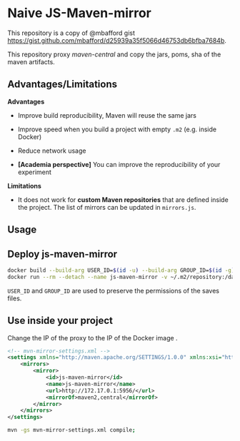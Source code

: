 # Naive JS-Maven-mirror

This repository is a copy of @mbafford gist https://gist.github.com/mbafford/d25939a35f5066d46753db6bfba7684b.

This repository proxy *maven-central* and copy the jars, poms, sha of the maven artifacts. 

## Advantages/Limitations

**Advantages**
- Improve build reproducibility, Maven will reuse the same jars
- Improve speed when you build a project with empty `.m2` (e.g. inside Docker)
- Reduce network usage

- **[Academia perspective]** You can improve the reproducibility of your experiment

**Limitations**

- It does not work for **custom Maven repositories** that are defined inside the project. The list of mirrors can be updated in `mirrors.js`.

## Usage

## Deploy js-maven-mirror

```bash
docker build --build-arg USER_ID=$(id -u) --build-arg GROUP_ID=$(id -g) -t js-maven-proxy .;
docker run --rm --detach --name js-maven-mirror -v ~/.m2/repository:/data -p 5956:5956 js-maven-proxy;
```

`USER_ID` and `GROUP_ID` are used to preserve the permissions of the saves files.

## Use inside your project

Change the IP of the proxy to the IP of the Docker image .

```xml
<!-- mvn-mirror-settings.xml -->
<settings xmlns="http://maven.apache.org/SETTINGS/1.0.0" xmlns:xsi="http://www.w3.org/2001/XMLSchema-instance" xsi:schemaLocation="http://maven.apache.org/SETTINGS/1.0.0 http://maven.apache.org/xsd/settings-1.0.0.xsd">
    <mirrors>
        <mirror>
            <id>js-maven-mirror</id>
            <name>js-maven-mirror</name>
            <url>http://172.17.0.1:5956/</url>
            <mirrorOf>maven2,central</mirrorOf>
        </mirror>
    </mirrors>
</settings>
```

```bash
mvn -gs mvn-mirror-settings.xml compile;
```